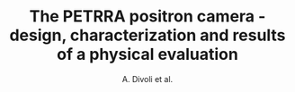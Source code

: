 ---
cat: ciel
subcat: midas
bestof: false
author: A. Divoli et al.
title: The PETRRA positron camera - design, characterization and results of a physical evaluation
journal: Physics in Medicine and Biology
year: 2005
type: article
doi: 10.1088/0031-9155/50/17/004
---